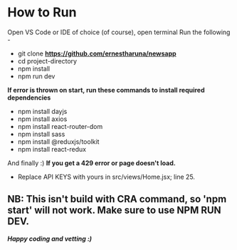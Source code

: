 # How to Run
Open VS Code or IDE of choice (of course), open terminal
Run the following - 
- git clone **https://github.com/ernestharuna/newsapp**
- cd project-directory
- npm install
- npm run dev
  
 **If error is thrown on start, run these commands to install required dependencies**
- npm install dayjs
- npm install axios
- npm install react-router-dom
- npm install sass
- npm install @reduxjs/toolkit
- npm install react-redux

And finally :)
 **If you get a 429 error or page doesn't load.**
- Replace API KEYS with yours in src/views/Home.jsx; line 25.
 
  
## NB: This isn't build with CRA command, so 'npm start' will not work. Make sure to use NPM RUN DEV.
  
**_Happy coding and vetting :)_**
